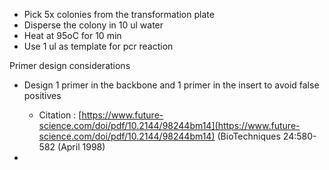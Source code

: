 - Pick 5x colonies from the transformation plate
- Disperse the colony in 10 ul water
- Heat at 95oC for 10 min
- Use 1 ul as template for pcr reaction
 
Primer design considerations

- Design 1 primer in the backbone and 1 primer in the insert to avoid false positives
    
    - Citation : [https://www.future-science.com/doi/pdf/10.2144/98244bm14](https://www.future-science.com/doi/pdf/10.2144/98244bm14) (BioTechniques 24:580-582 (April 1998)
-